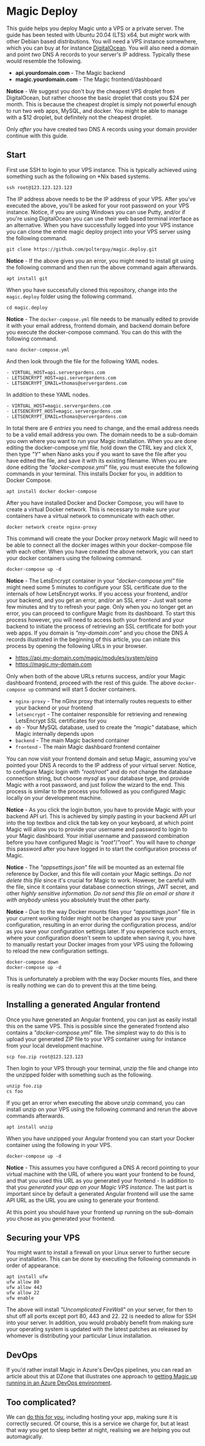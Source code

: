 
# Magic Deploy

This guide helps you deploy Magic unto a VPS or a private server. The guide has been tested with
Ubuntu 20.04 (LTS) x64, but _might_ work with other Debian based distributions. You will need a
VPS instance somewhere, which you can buy at for instance [DigitalOcean](https://www.digitalocean.com/).
You will also need a domain and point _two_ DNS A records to your server's IP address. Typically
these would resemble the following.

* __api.yourdomain.com__ - The Magic backend 
* __magic.yourdomain.com__ - The Magic frontend/dashboard

**Notice** - We suggest you don't buy the cheapest VPS droplet from DigitalOcean, but rather choose
the basic droplet that costs you $24 per month. This is because the cheapest droplet is simply
not powerful enough to run two web apps, MySQL, and docker. You might be able to manage with a $12
droplet, but definitely not the cheapest droplet.

Only _after_ you have created two DNS A records using your domain provider continue with this guide.

## Start

First use SSH to login to your VPS instance. This is typically achieved using something such as the following
on *Nix based systems.

```
ssh root@123.123.123.123
```

The IP address above needs to be the IP address of your VPS. After you've executed the above, you'll be
asked for your root password on your VPS instance. Notice, if you are using Windows you can use Putty, and/or
if you're using DigitalOcean you can use their web based terminal interface as an alternative. When you have
successfully logged into your VPS instance you can clone the entire magic deploy project into your VPS server
using the following command.

```
git clone https://github.com/polterguy/magic.deploy.git
```

**Notice** - If the above gives you an error, you might need to install git using the following
command and then run the above command again afterwards.

```
apt install git
```

When you have successfully cloned this repository, change into the `magic.deploy` folder
using the following command.

```
cd magic.deploy
```

**Notice** - The `docker-compose.yml` file needs to be manually edited to provide it with your
email address, frontend domain, and backend domain before you execute the docker-compose command.
You can do this with the following command.

```
nano docker-compose.yml
```

And then look through the file for the following YAML nodes.

```
- VIRTUAL_HOST=api.servergardens.com
- LETSENCRYPT_HOST=api.servergardens.com
- LETSENCRYPT_EMAIL=thomas@servergardens.com
```

In addition to these YAML nodes.

```
- VIRTUAL_HOST=magic.servergardens.com
- LETSENCRYPT_HOST=magic.servergardens.com
- LETSENCRYPT_EMAIL=thomas@servergardens.com
```

In total there are _6 entries_ you need to change, and the email address needs to be a valid email
address you own. The domain needs to be a sub-domain you own where you want to run your Magic
installation. When you are done editing the docker-compose.yml file, hold down the CTRL key and
click X, then type _"Y"_ when Nano asks you if you want to save the file after you have edited the
file, and save it with its existing filename. When you are done editing the _"docker-compose.yml"_ file,
you must execute the following commands in your terminal. This installs Docker for you, in addition
to Docker Compose.

```
apt install docker docker-compose
```

After you have installed Docker and Docker Compose, you will have to create a virtual Docker network.
This is necessary to make sure your containers have a virtual network to communicate with each other.

```
docker network create nginx-proxy
```

This command will create the your Docker proxy network Magic will need to be able to connect
all the docker images within your docker-compose file with each other. When you have created the
above network, you can start your docker containers using the following command.

```
docker-compose up -d
```

**Notice** - The LetsEncrypt container in your _"docker-compose.yml"_ file might need some 5
minutes to configure your SSL certificate due to the internals of how LetsEncrypt works. If you
access your frontend, and/or your backend, and you get an error, and/or an SSL error - Just wait
some few minutes and try to refresh your page. Only when you no longer get an error, you can
proceed to configure Magic from its dashboard. To start this process however, you will need
to access both your frontend and your backend to initiate the process of retrieving an SSL
certificate for both your web apps. If you domain is _"my-domain.com"_ and you chose the DNS
A records illustrated in the beginning of this article, you can initiate this process by
opening the following URLs in your browser.

* https://api.my-domain.com/magic/modules/system/ping
* https://magic.my-domain.com

Only when both of the above URLs returns success, and/or your Magic dashboard frontend, proceed
with the rest of this guide. The above `docker-compose up` command will start 5 docker containers.

* `nginx-proxy` - The nGinx proxy that internally routes requests to either your backend or your frontend
* `letsencrypt` - The container responsible for retrieving and renewing LetsEncrypt SSL certificates for you
* `db` - Your MySQL database, used to create the _"magic"_ database, which Magic internally depends upon
* `backend` - The main Magic backend container
* `frontend` - The main Magic dashboard frontend container

You can now visit your frontend domain and setup Magic, assuming you've pointed your DNS A records to
the IP address of your virtual server. Notice, to configure Magic login with _"root/root"_ and do _not_
change the database connection string, but choose _mysql_ as your database type, and provide Magic with
a root password, and just follow the wizard to the end. This process is similar to the process you followed
as you configured Magic locally on your development machine.

**Notice** - As you click the login button, you have to provide Magic with your backend API url.
This is achieved by simply pasting in your backend API url into the top textbox and click the tab key
on your keyboard, at which point Magic will allow you to provide your username and password to login
to your Magic dashboard. Your initial username and password combination before you have configured
Magic is _"root"_/_"root"_. You will have to _change_ this password after you have logged in to start
the configuration process of Magic.

**Notice** - The _"appsettings.json"_ file will be mounted as an external file reference by Docker, and
this file will contain your Magic settings. _Do not delete this file_ since it's crucial for Magic to
work. However, be careful with the file, since it contains your database connection strings, JWT secret,
and other _highly sensitive information_. _Do not send this file on email or share it with anybody_ unless
you absolutely trust the other party.

**Notice** - Due to the way Docker mounts files your _"appsettings.json"_ file in your current working
folder might not be changed as you save your configuration, resulting in an error during the configuration
process, and/or as you save your configuration settings later. If you experience such errors, where your
configuration doesn't seem to update when saving it, you have to manually restart your Docker images from
your VPS using the following to reload the new configuration settings.

```
docker-compose down
docker-compose up -d
```

This is unfortunately a problem with the way Docker mounts files, and there is really nothing we can
do to prevent this at the time being.

## Installing a generated Angular frontend

Once you have generated an Angular frontend, you can just as easily install this on the same VPS. This
is possible since the generated frontend also contains a _"docker-compose.yml"_ file. The simplest way
to do this is to upload your generated ZIP file to your VPS container using for instance from your local
development machine.

```
scp foo.zip root@123.123.123
```

Then login to your VPS through your terminal, unzip the file and change into the unzipped folder with
something such as the following.

```
unzip foo.zip
cs foo
```

If you get an error when executing the above unzip command, you can install unzip on your VPS using the
following command and rerun the above commands afterwards.

```
apt install unzip
```

When you have unzipped your Angular frontend you can start your Docker container using the following
in your VPS.

```
docker-compose up -d
```

**Notice** - This assumes you have configured a DNS A record pointing to your virtual machine with
the URL of where you want your frontend to be found, and that you used this URL as you generated
your frontend - In addition to that you _generated your app on your Magic VPS instance_. The last part
is important since by default a generated Angular frontend will use the same API URL as the URL
you are using to generate your frontend.

At this point you should have your frontend up running on the sub-domain you chose as you generated
your frontend.

## Securing your VPS

You might want to install a firewall on your Linux server to further secure your installation. This can be done
by executing the following commands in order of appearance.

```
apt install ufw
ufw allow 80
ufw allow 443
ufw allow 22
ufw enable
```

The above will install _"Uncomplicated FireWall"_ on your server, for then to shut off all ports except
port 80, 443 and 22. 22 is needed to allow for SSH into your server. In addition, you would probably benefit
from making sure your operating system is updated with the latest patches as released by whomever is
distributing your particular Linux installation.

## DevOps

If you'd rather install Magic in Azure's DevOps pipelines, you can read an article about this at
DZone that illustrates one approach
to [getting Magic up running in an Azure DevOps environment](https://dzone.com/articles/gitless-cloud-systems).

## Too complicated?

We can [do this for you](https://servergardens.com), including hosting your app, making sure it is
correctly secured. Of course, this is a service we charge for, but at least that way you get to sleep
better at night, realising we are helping you out automagically.

